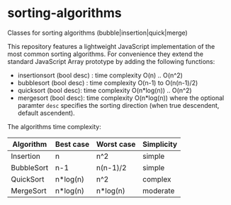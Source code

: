 # sorting-algorithms
Classes for sorting algorithms (bubble|insertion|quick|merge)

This repository features a lightweight JavaScript implementation of the most common sorting algorithms. For convenience they extend the standard JavaScript Array prototype by adding the following functions:

- insertionsort (bool desc) : time complexity O(n) .. O(n^2)
- bubblesort (bool desc) : time complexity O(n-1) to O(n(n-1)/2)
- quicksort (bool desc): time complexity O(n*log(n)) .. O(n^2)
- mergesort (bool desc): time complexity  O(n*log(n))
where the optional paramter `desc` specifies the sorting direction (when true descendent, default ascendent).

The algorithms time complexity:

| Algorithm | Best case | Worst case |Simplicity|
|-----------|-----------|------------|----------|
|Insertion  |n          |n^2         |simple    |
|BubbleSort |n-1        |n(n-1)/2    |simple    |
|QuickSort  |n*log(n)   |n^2         |complex   |
|MergeSort  |n*log(n)   |n*log(n)    |moderate  |
